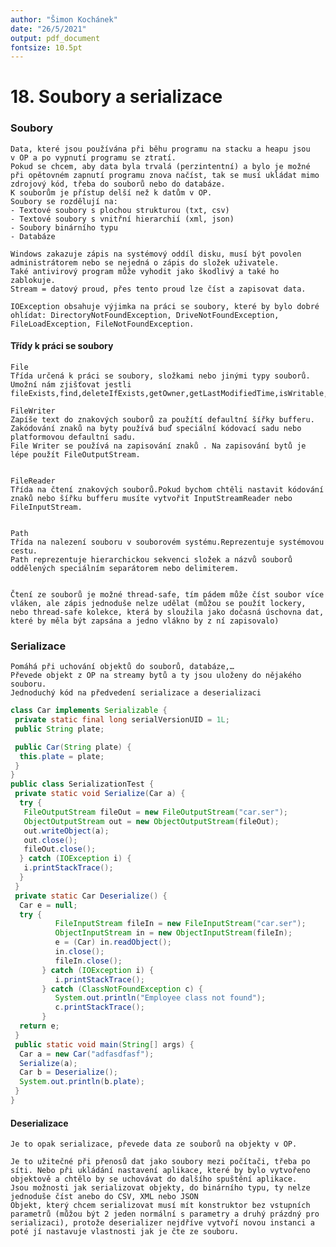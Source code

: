 ```yaml
---
author: "Šimon Kochánek"
date: "26/5/2021"
output: pdf_document
fontsize: 10.5pt
---
```


<style type="text/css">
  body{
    font-size: 10.5pt;
  }
</style>

# 18. Soubory a serializace

### Soubory

    Data, které jsou používána při běhu programu na stacku a heapu jsou v OP a po vypnutí programu se ztratí.
    Pokud se chcem, aby data byla trvalá (perzintentní) a bylo je možné při opětovném zapnutí programu znova načíst, tak se musí ukládat mimo zdrojový kód, třeba do souborů nebo do databáze.
    K souborům je přístup delší než k datům v OP.
    Soubory se rozdělují na:
    - Textové soubory s plochou strukturou (txt, csv)
    - Textové soubory s vnitřní hierarchií (xml, json)
    - Soubory binárního typu
    - Databáze
 
    Windows zakazuje zápis na systémový oddíl disku, musí být povolen administrátorem nebo se nejedná o zápis do složek uživatele. 
    Také antivirový program může vyhodit jako škodlivý a také ho zablokuje.
    Stream = datový proud, přes tento proud lze číst a zapisovat data. 

    IOException obsahuje výjimka na práci se soubory, které by bylo dobré ohlídat: DirectoryNotFoundException, DriveNotFoundException, FileLoadException, FileNotFoundException.

#### Třídy k práci se soubory

    File 
    Třída určená k práci se soubory, složkami nebo jinými typy souborů.
    Umožní nám zjišťovat jestli fileExists,find,deleteIfExists,getOwner,getLastModifiedTime,isWritable,isSameFile,isRegularFile,isReadable,isHidden,atd.

    FileWriter
    Zapíše text do znakových souborů za použítí defaultní šířky bufferu. Zakódování znaků na byty používá buď speciální kódovací sadu nebo platformovou defaultní sadu.
    File Writer se používá na zapisování znaků . Na zapisování bytů je lépe použít FileOutputStream.


    FileReader
    Třída na čtení znakových souborů.Pokud bychom chtěli nastavit kódování znaků nebo šířku bufferu musíte vytvořit InputStreamReader nebo FileInputStream.


    Path
    Třída na nalezení souboru v souborovém systému.Reprezentuje systémovou cestu.
    Path reprezentuje hierarchickou sekvenci složek a názvů souborů oddělených speciálním separátorem nebo delimiterem.


    Čtení ze souborů je možné thread-safe, tím pádem může číst soubor více vláken, ale zápis jednoduše nelze udělat (můžou se použít lockery, nebo thread-safe kolekce, která by sloužila jako dočasná úschovna dat, které by měla být zapsána a jedno vlákno by z ní zapisovalo)

### Serializace

    Pomáhá při uchování objektů do souborů, databáze,…
    Převede objekt z OP na streamy bytů a ty jsou uloženy do nějakého souboru.
    Jednoduchý kód na předvedení serializace a deserializaci

```java
class Car implements Serializable {
 private static final long serialVersionUID = 1L;
 public String plate;

 public Car(String plate) {
  this.plate = plate;
 }
}
public class SerializationTest {
 private static void Serialize(Car a) {
  try {
   FileOutputStream fileOut = new FileOutputStream("car.ser");
   ObjectOutputStream out = new ObjectOutputStream(fileOut);
   out.writeObject(a);
   out.close();
   fileOut.close();
  } catch (IOException i) {
   i.printStackTrace();
  }
 }
 private static Car Deserialize() {
  Car e = null;
  try {
          FileInputStream fileIn = new FileInputStream("car.ser");
          ObjectInputStream in = new ObjectInputStream(fileIn);
          e = (Car) in.readObject();
          in.close();
          fileIn.close();
       } catch (IOException i) {
          i.printStackTrace();
       } catch (ClassNotFoundException c) {
          System.out.println("Employee class not found");
          c.printStackTrace();
       }
  return e;
 }
 public static void main(String[] args) {
  Car a = new Car("adfasdfasf");
  Serialize(a);
  Car b = Deserialize();
  System.out.println(b.plate);
 }
}
```

#### Deserializace

    Je to opak serializace, převede data ze souborů na objekty v OP.

    Je to užitečné při přenosů dat jako soubory mezi počítači, třeba po síti. Nebo při ukládání nastavení aplikace, které by bylo vytvořeno objektově a chtělo by se uchovávat do dalšího spuštění aplikace.
    Jsou možnosti jak serializovat objekty, do binárního typu, ty nelze jednoduše číst anebo do CSV, XML nebo JSON
    Objekt, který chcem serializovat musí mít konstruktor bez vstupních parametrů (můžou být 2 jeden normální s parametry a druhý prázdný pro serializaci), protože deserializer nejdříve vytvoří novou instanci a poté jí nastavuje vlastnosti jak je čte ze souboru.
